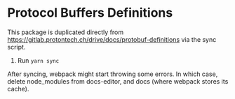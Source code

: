 # Protocol Buffers Definitions

This package is duplicated directly from https://gitlab.protontech.ch/drive/docs/protobuf-definitions via the sync script.

1. Run `yarn sync`

After syncing, webpack might start throwing some errors. In which case, delete node_modules from docs-editor, and docs (where webpack stores its cache).
